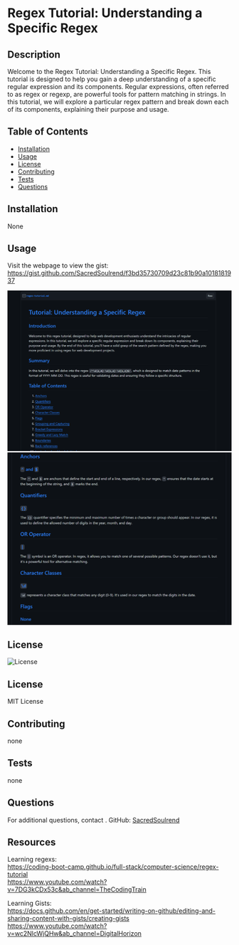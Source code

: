 # Regex Tutorial: Understanding a Specific Regex

## Description
Welcome to the Regex Tutorial: Understanding a Specific Regex. This tutorial is designed to help you gain a deep understanding of a specific regular expression and its components. Regular expressions, often referred to as regex or regexp, are powerful tools for pattern matching in strings. In this tutorial, we will explore a particular regex pattern and break down each of its components, explaining their purpose and usage.

## Table of Contents
- [Installation](#installation)
- [Usage](#usage)
- [License](#license)
- [Contributing](#contributing)
- [Tests](#tests)
- [Questions](#questions)

## Installation
None

## Usage
Visit the webpage to view the gist: https://gist.github.com/SacredSoulrend/f3bd35730709d23c81b90a1018181937

![Alt text](<assets/Screenshot 2023-10-31 230812.png>)
![Alt text](<assets/Screenshot 2023-10-31 230937.png>)
## License
![License](https://img.shields.io/badge/license-MIT-yellow)

## License

MIT License

## Contributing
none

## Tests
none

## Questions
For additional questions, contact .
GitHub: [SacredSoulrend](https://github.com/SacredSoulrend)

## Resources

Learning regexs:<br> https://coding-boot-camp.github.io/full-stack/computer-science/regex-tutorial<br>
https://www.youtube.com/watch?v=7DG3kCDx53c&ab_channel=TheCodingTrain<br>

Learning Gists:<br> https://docs.github.com/en/get-started/writing-on-github/editing-and-sharing-content-with-gists/creating-gists<br>
https://www.youtube.com/watch?v=wc2NlcWjQHw&ab_channel=DigitalHorizon
